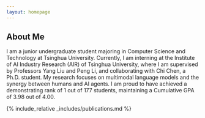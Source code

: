 ```yaml
---
layout: homepage
---
```


## About Me

I am a junior undergraduate student majoring in Computer Science and Technology at Tsinghua University. Currently, I am interning at the Institute of AI Industry Research (AIR) of Tsinghua University, where I am supervised by Professors Yang Liu and Peng Li, and collaborating with Chi Chen, a Ph.D. student. My research focuses on multimodal language models and the synergy between humans and AI agents. I am proud to have achieved a demonstrating rank of 1 out of 177 students, maintaining a Cumulative GPA of 3.98 out of 4.00.

<!-- ## News
- **[Mar. 2019]** Our paper about few-shot learning is accepted to CVPR 2019. -->

{% include_relative _includes/publications.md %}

<!-- {% include_relative _includes/services.md %} -->
